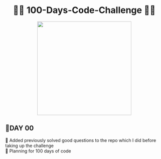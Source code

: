 <h1 align="center"> 🤩🚀 100-Days-Code-Challenge 🚀🤩 </h1>
<p align="center">
<img align="center" src="https://github.com/Iamtripathisatyam/iamtripathisatyam/blob/master/Content/manufacturetocat.png" width="300"/>
</p>
<h2>🔴DAY 00</h2> 
🚀 Added previously solved good questions to the repo which I did before taking up the challenge </br>
🚀 Planning for 100 days of code
